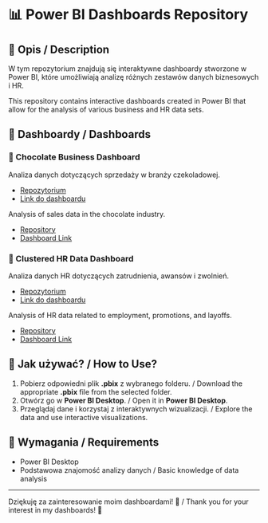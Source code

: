 # 📊 Power BI Dashboards Repository

## 📌 Opis / Description
W tym repozytorium znajdują się interaktywne dashboardy stworzone w Power BI, które umożliwiają analizę różnych zestawów danych biznesowych i HR.

This repository contains interactive dashboards created in Power BI that allow for the analysis of various business and HR data sets.

## 📂 Dashboardy / Dashboards
### 🍫 Chocolate Business Dashboard
Analiza danych dotyczących sprzedaży w branży czekoladowej.
- [Repozytorium](./Chocolate/)
- [Link do dashboardu](https://mckpk-my.sharepoint.com/:u:/g/personal/szymon_skrzypek_student_pk_edu_pl/Eaj4clnqTFtCnSDpzIVbZeoBhfajhXViDLGql1lEcDSLkA?e=FAxgcH)

Analysis of sales data in the chocolate industry.
- [Repository](./Chocolate/)
- [Dashboard Link](https://mckpk-my.sharepoint.com/:u:/g/personal/szymon_skrzypek_student_pk_edu_pl/Eaj4clnqTFtCnSDpzIVbZeoBhfajhXViDLGql1lEcDSLkA?e=FAxgcH)

### 👥 Clustered HR Data Dashboard
Analiza danych HR dotyczących zatrudnienia, awansów i zwolnień.
- [Repozytorium](./Clustered_HR_Data/)
- [Link do dashboardu](TU_WSTAW_LINK)

Analysis of HR data related to employment, promotions, and layoffs.
- [Repository](./Clustered_HR_Data/)
- [Dashboard Link](INSERT_LINK_HERE)

## 🚀 Jak używać? / How to Use?
1. Pobierz odpowiedni plik **.pbix** z wybranego folderu. / Download the appropriate **.pbix** file from the selected folder.
2. Otwórz go w **Power BI Desktop**. / Open it in **Power BI Desktop**.
3. Przeglądaj dane i korzystaj z interaktywnych wizualizacji. / Explore the data and use interactive visualizations.

## 📌 Wymagania / Requirements
- Power BI Desktop
- Podstawowa znajomość analizy danych / Basic knowledge of data analysis

---
Dziękuję za zainteresowanie moim dashboardami! 🚀 / Thank you for your interest in my dashboards! 🚀


